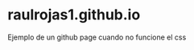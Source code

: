 # raulrojas1.github.io
Ejemplo de un github page
 cuando no funcione el css
 <!--      <head>
        <meta charset="UTF-8">
        <meta name="viewport" content="width=device-width, initial-scale=1.0">
        <meta http-equiv="X-UA-Compatible" content="ie=edge">
 >
        
        
por si da elo error 403 remote: permission to raulrojas1
   git config --global credential.github.com.usehttppath= true
